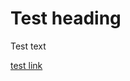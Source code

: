 # Test heading

Test text

[test link](https://oracle.github.io/weblogic-kubernetes-operator/index.html)
